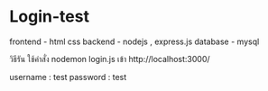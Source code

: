 # Login-test
frontend -  html css
backend -  nodejs , express.js
database - mysql

วิธีรัน
ใช้คำสั่ง nodemon login.js 
เข้า http://localhost:3000/

username : test
password : test
